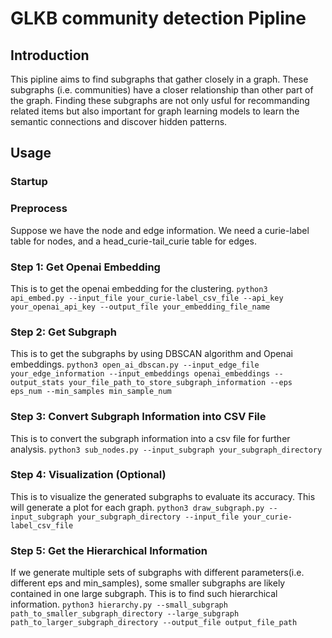 # GLKB community detection Pipline
## Introduction
This pipline aims to find subgraphs that gather closely in a graph. These subgraphs (i.e. communities) have a closer relationship than other part of the graph. Finding these subgraphs are not only usful for recommanding related items but also important for graph learning models to learn the semantic connections and discover hidden patterns.
## Usage
### Startup
### Preprocess
Suppose we have the node and edge information. We need a curie-label table for nodes, and a head_curie-tail_curie table for edges.

### Step 1: Get Openai Embedding
This is to get the openai embedding for the clustering.
```python3 api_embed.py --input_file your_curie-label_csv_file --api_key your_openai_api_key --output_file your_embedding_file_name```

### Step 2: Get Subgraph
This is to get the subgraphs by using DBSCAN algorithm and Openai embeddings.
```python3 open_ai_dbscan.py --input_edge_file your_edge_information --input_embeddings openai_embeddings --output_stats your_file_path_to_store_subgraph_information --eps eps_num --min_samples min_sample_num```

### Step 3: Convert Subgraph Information into CSV File
This is to convert the subgraph information into a csv file for further analysis.
```python3 sub_nodes.py --input_subgraph your_subgraph_directory```

### Step 4: Visualization (Optional)
This is to visualize the generated subgraphs to evaluate its accuracy. This will generate a plot for each graph.
```python3 draw_subgraph.py --input_subgraph your_subgraph_directory --input_file your_curie-label_csv_file```

### Step 5: Get the Hierarchical Information
If we generate multiple sets of subgraphs with different parameters(i.e. different eps and min_samples), some smaller subgraphs are likely contained in one large subgraph. This is to find such hierarchical information.
```python3 hierarchy.py --small_subgraph path_to_smaller_subgraph_directory --large_subgraph path_to_larger_subgraph_directory --output_file output_file_path```